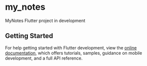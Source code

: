 # my_notes

MyNotes Flutter project in development

## Getting Started


For help getting started with Flutter development, view the
[online documentation](https://docs.flutter.dev/), which offers tutorials,
samples, guidance on mobile development, and a full API reference.
